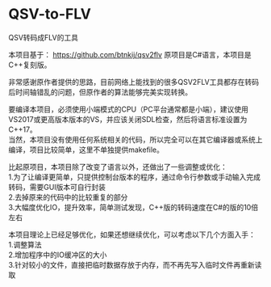 # QSV-to-FLV
QSV转码成FLV的工具

本项目基于：
https://github.com/btnkij/qsv2flv
原项目是C#语言，本项目是C++复刻版。

非常感谢原作者提供的思路，目前网络上能找到的很多QSV2FLV工具都存在转码后时间轴错乱的问题，但原作者的算法能够完美实现转换。  

要编译本项目，必须使用小端模式的CPU（PC平台通常都是小端），建议使用VS2017或更高版本版本的VS，并应该关闭SDL检查，然后将语言标准设置为C++17。  
当然，本项目没有使用任何系统相关的代码，所以完全可以在其它编译器或系统上编译，项目比较简单，这里不单独提供makefile。  


比起原项目，本项目除了改变了语言以外，还做出了一些调整或优化：  
1.为了让编译更简单，只提供控制台版本的程序，通过命令行参数或手动输入完成转码，需要GUI版本可自行封装    
2.去掉原来的代码中的比较重复的部分  
3.大幅度优化IO，提升效率，简单测试发现，C++版的转码速度在C#的版的10倍左右  

本项目理论上已经足够优化，如果还想继续优化，可以考虑以下几个方面入手：  
1.调整算法  
2.增加程序中的IO缓冲区的大小  
3.针对较小的文件，直接把临时数据存放于内存，而不再先写入临时文件再重新读取  
